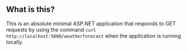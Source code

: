 ## What is this?

This is an absolute minimal ASP.NET application that responds to GET requests by using the command `curl http://localhost:5000/weatherforecast` when the application is running locally.